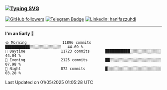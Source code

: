 ### [![Typing SVG](https://readme-typing-svg.herokuapp.com?font=lato&size=22&lines=Hi+There+👋)](https://git.io/typing-svg) 

[![GitHub followers](https://img.shields.io/github/followers/hanifazzuhdi?label=Follow&style=social)](https://github.com/hanifazzuhdi/?tab=follow) 
[![Telegram Badge](https://img.shields.io/badge/-hanif0198-blue?style=social&logo=telegram&link=https://www.t.me/hanif0198/)](https://www.t.me/hanif0198/) 
[![Linkedin: hanifazzuhdi](https://img.shields.io/badge/-hanifazzuhdi-blue?style=flat-square&logo=Linkedin&logoColor=white&link=https://www.linkedin.com/in/hanif-az-zuhdi-69688019b/)](https://www.linkedin.com/in/hanif-az-zuhdi-69688019b/) 

<hr/>

<!--START_SECTION:waka-->
**I'm an Early 🐤** 

```text
🌞 Morning                11896 commits       ███████████░░░░░░░░░░░░░░   44.69 % 
🌆 Daytime                11723 commits       ███████████░░░░░░░░░░░░░░   44.04 % 
🌃 Evening                2125 commits        ██░░░░░░░░░░░░░░░░░░░░░░░   07.98 % 
🌙 Night                  872 commits         █░░░░░░░░░░░░░░░░░░░░░░░░   03.28 % 
```



 Last Updated on 01/05/2025 01:05:28 UTC
<!--END_SECTION:waka-->
